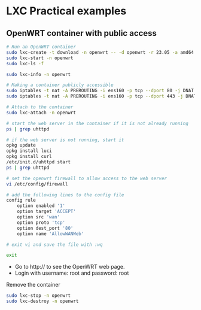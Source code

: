 # LXC Practical examples

## OpenWRT container with public access
```bash
# Run an OpenWRT container
sudo lxc-create -t download -n openwrt -- -d openwrt -r 23.05 -a amd64
sudo lxc-start -n openwrt
sudo lxc-ls -f

sudo lxc-info -n openwrt

# Making a container publicly accessible
sudo iptables -t nat -A PREROUTING -i ens160 -p tcp --dport 80 -j DNAT --to-destination 10.0.3.223:80
sudo iptables -t nat -A PREROUTING -i ens160 -p tcp --dport 443 -j DNAT --to-destination 10.0.3.223:443

# Attach to the container
sudo lxc-attach -n openwrt

# start the web server in the container if it is not already running
ps | grep uhttpd

# if the web server is not running, start it
opkg update
opkg install luci
opkg install curl
/etc/init.d/uhttpd start
ps | grep uhttpd

# set the openwrt firewall to allow access to the web server
vi /etc/config/firewall

# add the following lines to the config file
config rule
	option enabled '1'
	option target 'ACCEPT'
	option src 'wan'
	option proto 'tcp'
	option dest_port '80'
	option name 'AllowWANWeb'

# exit vi and save the file with :wq

exit
```
- Go to http://<IP> to see the OpenWRT web page.
- Login with username: root and password: root

Remove the container
```bash
sudo lxc-stop -n openwrt
sudo lxc-destroy -n openwrt
```
